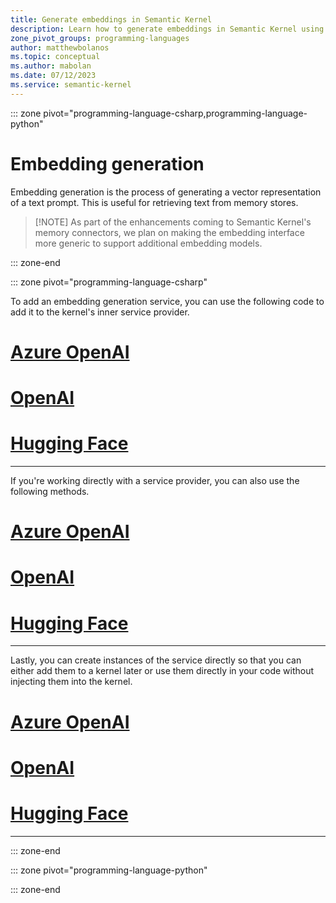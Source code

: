 ```yaml
---
title: Generate embeddings in Semantic Kernel
description: Learn how to generate embeddings in Semantic Kernel using Azure OpenAI, OpenAI, and Hugging Face.
zone_pivot_groups: programming-languages
author: matthewbolanos
ms.topic: conceptual
ms.author: mabolan
ms.date: 07/12/2023
ms.service: semantic-kernel
---
```



::: zone pivot="programming-language-csharp,programming-language-python"

# Embedding generation

Embedding generation is the process of generating a vector representation of a text prompt. This is useful for retrieving text from memory stores.

> [!NOTE] As part of the enhancements coming to Semantic Kernel's memory connectors, we plan on making the embedding interface more generic to support additional embedding models.

::: zone-end

::: zone pivot="programming-language-csharp"

To add an embedding generation service, you can use the following code to add it to the kernel's inner service provider.

# [Azure OpenAI](#tab/AzureOpenAI)

# [OpenAI](#tab/OpenAI)

# [Hugging Face](#tab/HuggingFace)

---

If you're working directly with a service provider, you can also use the following methods.

# [Azure OpenAI](#tab/AzureOpenAI)

# [OpenAI](#tab/OpenAI)

# [Hugging Face](#tab/HuggingFace)

---

Lastly, you can create instances of the service directly so that you can either add them to a kernel later or use them directly in your code without injecting them into the kernel.

# [Azure OpenAI](#tab/AzureOpenAI)

# [OpenAI](#tab/OpenAI)

# [Hugging Face](#tab/HuggingFace)

---

::: zone-end

::: zone pivot="programming-language-python"

::: zone-end